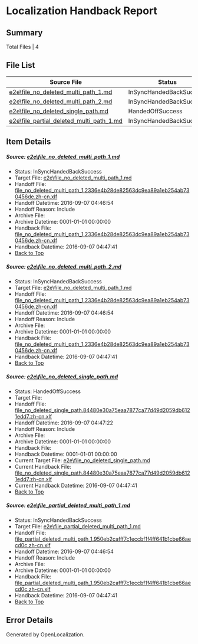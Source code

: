 # <a name='report-top'></a> Localization Handback Report

## Summary
 Total Files | 4

## File List
 Source File | Status | Details 
 ----------- | ------ | ------- 
 [e2e\file_no_deleted_multi_path_1.md](https://github.com/OpenLocalizationTestOrg/ol-test0/blob/8da60264f17d0dd7b48a1d0bbb0c175f6e38d945/e2e/file_no_deleted_multi_path_1.md) | InSyncHandedBackSuccess | [Details](#5c7b3b613c329ece99d57a6365eb309bfcb4e8f91)
 [e2e\file_no_deleted_multi_path_2.md](https://github.com/OpenLocalizationTestOrg/ol-test0/blob/d20d578f7100d69f96231d06b302600d3a59bc84/e2e/file_no_deleted_multi_path_2.md) | InSyncHandedBackSuccess | [Details](#5c7b3b613c329ece99d57a6365eb309bfcb4e8f92)
 [e2e\file_no_deleted_single_path.md](https://github.com/OpenLocalizationTestOrg/ol-test0/blob/d20d578f7100d69f96231d06b302600d3a59bc84/e2e/file_no_deleted_single_path.md) | HandedOffSuccess | [Details](#4a2a53cdbfe77741f1d020fa164eb5f270a4122c3)
 [e2e\file_partial_deleted_multi_path_1.md](https://github.com/OpenLocalizationTestOrg/ol-test0/blob/8da60264f17d0dd7b48a1d0bbb0c175f6e38d945/e2e/file_partial_deleted_multi_path_1.md) | InSyncHandedBackSuccess | [Details](#ee3e48bf7bcfe0a5a24eac09087dd1fa6e33d6a84)

## Item Details
##### <a name='5c7b3b613c329ece99d57a6365eb309bfcb4e8f91'></a> Source: [e2e\file_no_deleted_multi_path_1.md](https://github.com/OpenLocalizationTestOrg/ol-test0/blob/8da60264f17d0dd7b48a1d0bbb0c175f6e38d945/e2e/file_no_deleted_multi_path_1.md)
* Status: InSyncHandedBackSuccess
* Target File: [e2e\file_no_deleted_multi_path_1.md](https://github.com/OpenLocalizationTestOrg/ol-test0-zhcn/blob/62bf185547689ca9d0279500e0aba3000f93cdc0/e2e/file_no_deleted_multi_path_1.md)
* Handoff File: [file_no_deleted_multi_path_1.2336e4b28de82563dc9ea89a1eb254ab730456de.zh-cn.xlf](https://github.com/OpenLocalizationTestOrg/ol-test0-handoff/blob/9952d7a4503428bd430b4be14ea6676a97d28674/ol-handoff/OpenLocalizationTestOrg/ol-test0-zhcn/ci/mt/file_no_deleted_multi_path_1.2336e4b28de82563dc9ea89a1eb254ab730456de.zh-cn.xlf)
* Handoff Datetime: 2016-09-07 04:46:54
* Handoff Reason: Include
* Archive File: 
* Archive Datetime: 0001-01-01 00:00:00
* Handback File: [file_no_deleted_multi_path_1.2336e4b28de82563dc9ea89a1eb254ab730456de.zh-cn.xlf](https://github.com/OpenLocalizationTestOrg/ol-test0-handback/blob/3954fa704fd4701dd7b576630e1478fa638feb94/ol-handback/OpenLocalizationTestOrg/ol-test0-zhcn/ci/mt/file_no_deleted_multi_path_1.2336e4b28de82563dc9ea89a1eb254ab730456de.zh-cn.xlf)
* Handback Datetime: 2016-09-07 04:47:41
* [Back to Top](#report-top)

##### <a name='5c7b3b613c329ece99d57a6365eb309bfcb4e8f92'></a> Source: [e2e\file_no_deleted_multi_path_2.md](https://github.com/OpenLocalizationTestOrg/ol-test0/blob/d20d578f7100d69f96231d06b302600d3a59bc84/e2e/file_no_deleted_multi_path_2.md)
* Status: InSyncHandedBackSuccess
* Target File: [e2e\file_no_deleted_multi_path_1.md](https://github.com/OpenLocalizationTestOrg/ol-test0-zhcn/blob/62bf185547689ca9d0279500e0aba3000f93cdc0/e2e/file_no_deleted_multi_path_1.md)
* Handoff File: [file_no_deleted_multi_path_1.2336e4b28de82563dc9ea89a1eb254ab730456de.zh-cn.xlf](https://github.com/OpenLocalizationTestOrg/ol-test0-handoff/blob/9952d7a4503428bd430b4be14ea6676a97d28674/ol-handoff/OpenLocalizationTestOrg/ol-test0-zhcn/ci/mt/file_no_deleted_multi_path_1.2336e4b28de82563dc9ea89a1eb254ab730456de.zh-cn.xlf)
* Handoff Datetime: 2016-09-07 04:46:54
* Handoff Reason: Include
* Archive File: 
* Archive Datetime: 0001-01-01 00:00:00
* Handback File: [file_no_deleted_multi_path_1.2336e4b28de82563dc9ea89a1eb254ab730456de.zh-cn.xlf](https://github.com/OpenLocalizationTestOrg/ol-test0-handback/blob/3954fa704fd4701dd7b576630e1478fa638feb94/ol-handback/OpenLocalizationTestOrg/ol-test0-zhcn/ci/mt/file_no_deleted_multi_path_1.2336e4b28de82563dc9ea89a1eb254ab730456de.zh-cn.xlf)
* Handback Datetime: 2016-09-07 04:47:41
* [Back to Top](#report-top)

##### <a name='4a2a53cdbfe77741f1d020fa164eb5f270a4122c3'></a> Source: [e2e\file_no_deleted_single_path.md](https://github.com/OpenLocalizationTestOrg/ol-test0/blob/d20d578f7100d69f96231d06b302600d3a59bc84/e2e/file_no_deleted_single_path.md)
* Status: HandedOffSuccess
* Target File: 
* Handoff File: [file_no_deleted_single_path.84480e30a75eaa7877ca77d49d2059db6121edd7.zh-cn.xlf](https://github.com/OpenLocalizationTestOrg/ol-test0-handoff/blob/fd5fb9c0db8ebc94aaa97149dd0c341b0742312f/ol-handoff/OpenLocalizationTestOrg/ol-test0-zhcn/ci/mt/file_no_deleted_single_path.84480e30a75eaa7877ca77d49d2059db6121edd7.zh-cn.xlf)
* Handoff Datetime: 2016-09-07 04:47:22
* Handoff Reason: Include
* Archive File: 
* Archive Datetime: 0001-01-01 00:00:00
* Handback File: 
* Handback Datetime: 0001-01-01 00:00:00
* Current Target File: [e2e\file_no_deleted_single_path.md](https://github.com/OpenLocalizationTestOrg/ol-test0-zhcn/blob/62bf185547689ca9d0279500e0aba3000f93cdc0/e2e/file_no_deleted_single_path.md)
* Current Handback File: [file_no_deleted_single_path.84480e30a75eaa7877ca77d49d2059db6121edd7.zh-cn.xlf](https://github.com/OpenLocalizationTestOrg/ol-test0-handback/blob/3954fa704fd4701dd7b576630e1478fa638feb94/ol-handback/OpenLocalizationTestOrg/ol-test0-zhcn/ci/mt/file_no_deleted_single_path.84480e30a75eaa7877ca77d49d2059db6121edd7.zh-cn.xlf)
* Current Handback Datetime: 2016-09-07 04:47:41
* [Back to Top](#report-top)

##### <a name='ee3e48bf7bcfe0a5a24eac09087dd1fa6e33d6a84'></a> Source: [e2e\file_partial_deleted_multi_path_1.md](https://github.com/OpenLocalizationTestOrg/ol-test0/blob/8da60264f17d0dd7b48a1d0bbb0c175f6e38d945/e2e/file_partial_deleted_multi_path_1.md)
* Status: InSyncHandedBackSuccess
* Target File: [e2e\file_partial_deleted_multi_path_1.md](https://github.com/OpenLocalizationTestOrg/ol-test0-zhcn/blob/62bf185547689ca9d0279500e0aba3000f93cdc0/e2e/file_partial_deleted_multi_path_1.md)
* Handoff File: [file_partial_deleted_multi_path_1.950eb2cafff7c1eccbf1f4ff641b1cbe66aecd0c.zh-cn.xlf](https://github.com/OpenLocalizationTestOrg/ol-test0-handoff/blob/9952d7a4503428bd430b4be14ea6676a97d28674/ol-handoff/OpenLocalizationTestOrg/ol-test0-zhcn/ci/mt/file_partial_deleted_multi_path_1.950eb2cafff7c1eccbf1f4ff641b1cbe66aecd0c.zh-cn.xlf)
* Handoff Datetime: 2016-09-07 04:46:54
* Handoff Reason: Include
* Archive File: 
* Archive Datetime: 0001-01-01 00:00:00
* Handback File: [file_partial_deleted_multi_path_1.950eb2cafff7c1eccbf1f4ff641b1cbe66aecd0c.zh-cn.xlf](https://github.com/OpenLocalizationTestOrg/ol-test0-handback/blob/3954fa704fd4701dd7b576630e1478fa638feb94/ol-handback/OpenLocalizationTestOrg/ol-test0-zhcn/ci/mt/file_partial_deleted_multi_path_1.950eb2cafff7c1eccbf1f4ff641b1cbe66aecd0c.zh-cn.xlf)
* Handback Datetime: 2016-09-07 04:47:41
* [Back to Top](#report-top)


## Error Details

Generated by OpenLocalization.
